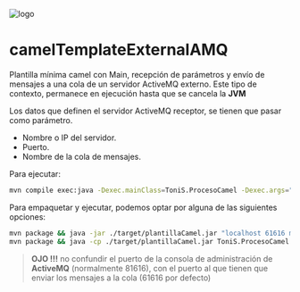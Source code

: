 ![logo](https://raw.github.com/1N0T/images/master/global/1N0T.png)

# camelTemplateExternalAMQ
Plantilla mínima camel con Main, recepción de parámetros y envío de mensajes a una cola
de un servidor ActiveMQ externo. Este tipo de contexto, permanece en ejecución hasta que se cancela la **JVM**

Los datos que definen el servidor ActiveMQ receptor, se tienen que pasar como parámetro.
 * Nombre o IP del servidor.
 * Puerto.
 * Nombre de la cola de mensajes.

Para ejecutar:

```bash
mvn compile exec:java -Dexec.mainClass=ToniS.ProcesoCamel -Dexec.args="localhost 61616 miCola"
```

Para empaquetar y ejecutar, podemos optar por alguna de las siguientes opciones:

```bash
mvn package && java -jar ./target/plantillaCamel.jar "localhost 61616 miCola"
mvn package && java -cp ./target/plantillaCamel.jar ToniS.ProcesoCamel "localhost 61616 miCola"
```
> **OJO !!!** no confundir el puerto de la consola de administración de **ActiveMQ** (normalmente 81616), con el puerto al que tienen que enviar los mensajes a la cola (61616 por defecto)
